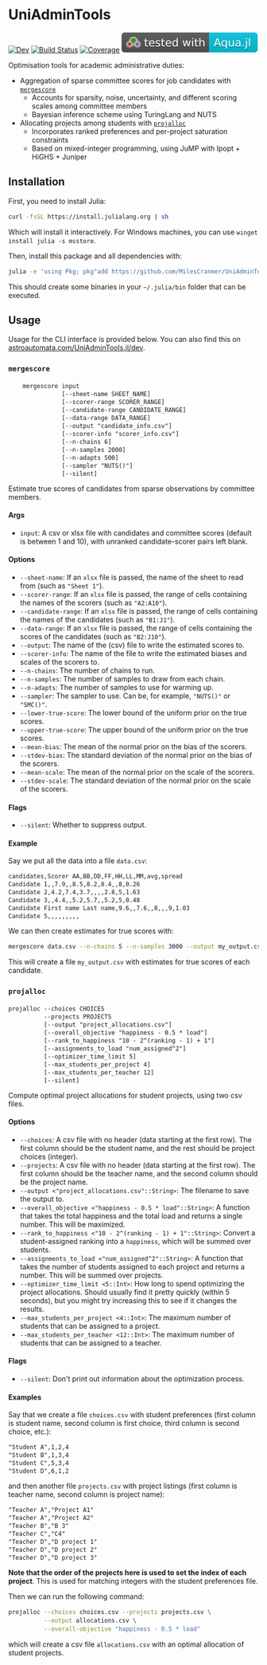 # UniAdminTools

[![Dev](https://img.shields.io/badge/docs-dev-blue.svg)](https://MilesCranmer.github.io/UniAdminTools.jl/dev/)
[![Build Status](https://github.com/MilesCranmer/UniAdminTools.jl/actions/workflows/CI.yml/badge.svg?branch=master)](https://github.com/MilesCranmer/UniAdminTools.jl/actions/workflows/CI.yml?query=branch%3Amaster)
[![Coverage](https://coveralls.io/repos/github/MilesCranmer/UniAdminTools.jl/badge.svg?branch=master)](https://coveralls.io/github/MilesCranmer/UniAdminTools.jl?branch=master)
[![Aqua](https://raw.githubusercontent.com/JuliaTesting/Aqua.jl/master/badge.svg)](https://github.com/JuliaTesting/Aqua.jl)

Optimisation tools for academic administrative duties:

- Aggregation of sparse committee scores for job candidates with [`mergescore`](#mergescore)
  - Accounts for sparsity, noise, uncertainty, and different scoring scales among committee members
  - Bayesian inference scheme using TuringLang and NUTS
- Allocating projects among students with [`projalloc`](#projalloc)
  - Incorporates ranked preferences and per-project saturation constraints
  - Based on mixed-integer programming, using JuMP with Ipopt + HiGHS + Juniper


## Installation

First, you need to install Julia:

```bash
curl -fsSL https://install.julialang.org | sh
```

Which will install it interactively. For Windows machines, you can use `winget install julia -s msstore`.

Then, install this package and all dependencies with:

```bash
julia -e 'using Pkg; pkg"add https://github.com/MilesCranmer/UniAdminTools.jl"'
```

This should create some binaries in your `~/.julia/bin` folder that can be executed.

## Usage

Usage for the CLI interface is provided below. You can also find this 
on [astroautomata.com/UniAdminTools.jl/dev](https://astroautomata.com/UniAdminTools.jl/dev/).

### `mergescore`

```
    mergescore input
               [--sheet-name SHEET_NAME]
               [--scorer-range SCORER_RANGE]
               [--candidate-range CANDIDATE_RANGE]
               [--data-range DATA_RANGE]
               [--output "candidate_info.csv"]
               [--scorer-info "scorer_info.csv"]
               [--n-chains 6]
               [--n-samples 2000]
               [--n-adapts 500]
               [--sampler "NUTS()"]
               [--silent]
```

Estimate true scores of candidates from sparse observations by committee members.

#### Args

- `input`: A csv or xlsx file with candidates and committee scores (default is between 1 and 10), with
    unranked candidate-scorer pairs left blank.

#### Options

- `--sheet-name`: If an `xlsx` file is passed, the name of the sheet to read from (such as `"Sheet 1"`).
- `--scorer-range`: If an `xlsx` file is passed, the range of cells containing the names of the scorers
    (such as `"A2:A10"`).
- `--candidate-range`: If an `xlsx` file is passed, the range of cells containing the names of the candidates
    (such as `"B1:J1"`).
- `--data-range`: If an `xlsx` file is passed, the range of cells containing the scores of the candidates
    (such as `"B2:J10"`).
- `--output`: The name of the (csv) file to write the estimated scores to.
- `--scorer-info`: The name of the file to write the estimated biases and scales of the scorers to.
- `--n-chains`: The number of chains to run.
- `--n-samples`: The number of samples to draw from each chain.
- `--n-adapts`: The number of samples to use for warming up.
- `--sampler`: The sampler to use. Can be, for example, `"NUTS()"` or `"SMC()"`.
- `--lower-true-score`: The lower bound of the uniform prior on the true scores.
- `--upper-true-score`: The upper bound of the uniform prior on the true scores.
- `--mean-bias`: The mean of the normal prior on the bias of the scorers.
- `--stdev-bias`: The standard deviation of the normal prior on the bias of the scorers.
- `--mean-scale`: The mean of the normal prior on the scale of the scorers.
- `--stdev-scale`: The standard deviation of the normal prior on the scale of the scorers.

#### Flags

- `--silent`: Whether to suppress output.

#### Example

Say we put all the data into a file `data.csv`:

```csv
candidates,Scorer AA,BB,DD,FF,HH,LL,MM,avg,spread
Candidate 1,,7.9,,8.5,8.2,8.4,,8,0.26
Candidate 2,4.2,7.4,3.7,,,,2.8,5,1.63
Candidate 3,,4.4,,5.2,5.7,,5.2,5,0.48
Candidate First name Last name,9.6,,7.6,,8,,,9,1.03
Candidate 5,,,,,,,,,
```

We can then create estimates for true scores with:

```bash
mergescore data.csv --n-chains 5 --n-samples 3000 --output my_output.csv
```

This will create a file `my_output.csv` with estimates for true
scores of each candidate.

### `projalloc`

    projalloc --choices CHOICES
              --projects PROJECTS
              [--output "project_allocations.csv"]
              [--overall_objective "happiness - 0.5 * load"]
              [--rank_to_happiness "10 - 2^(ranking - 1) + 1"]
              [--assignments_to_load "num_assigned^2"]
              [--optimizer_time_limit 5]
              [--max_students_per_project 4]
              [--max_students_per_teacher 12]
              [--silent]

Compute optimal project allocations for student projects, using two csv files.

#### Options

- `--choices`: A csv file with no header (data starting at the first row). The first column
   should be the student name, and the rest should be project choices (integer).
- `--projects`: A csv file with no header (data starting at the first row). The first column
   should be the teacher name, and the second column should be the project name.
- `--output <"project_allocations.csv"::String>`: The filename to save the output to.
- `--overall_objective <"happiness - 0.5 * load"::String>`: A function that takes the total happiness and the total
    load and returns a single number. This will be maximized.
- `--rank_to_happiness <"10 - 2^(ranking - 1) + 1"::String>`: Convert a student-assigned ranking into a `happiness`,
    which will be summed over students.
- `--assignments_to_load <"num_assigned^2"::String>`: A function that takes the number of students assigned
    to each project and returns a number. This will be summed over projects.
- `--optimizer_time_limit <5::Int>`: How long to spend optimizing the project allocations.
    Should usually find it pretty quickly (within 5 seconds), but you might try increasing
    this to see if it changes the results.
- `--max_students_per_project <4::Int>`: The maximum number of students that can be assigned to a project.
- `--max_students_per_teacher <12::Int>`: The maximum number of students that can be assigned to a teacher.

#### Flags

- `--silent`: Don't print out information about the optimization process.

#### Examples

Say that we create a file `choices.csv` with student preferences (first column is student name,
second column is first choice, third column is second choice, etc.):

```csv
"Student A",1,2,4
"Student B",1,3,4
"Student C",5,3,4
"Student D",6,1,2
```

and then another file `projects.csv` with project listings (first column is teacher name,
second column is project name):

```csv
"Teacher A","Project A1"
"Teacher A","Project A2"
"Teacher B","B 3"
"Teacher C","C4"
"Teacher D","D project 1"
"Teacher D","D project 2"
"Teacher D","D project 3"
```

**Note that the order of the projects here is used to set the index
of each project**. This is used for matching integers with the student preferences file.

Then we can run the following command:

```bash
projalloc --choices choices.csv --projects projects.csv \
          --output allocations.csv \
          --overall-objective "happiness - 0.5 * load"
```

which will create a csv file `allocations.csv` with
an optimal allocation of student projects.
